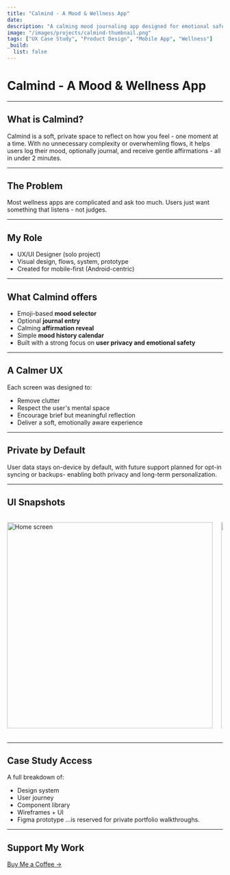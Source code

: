 ```yaml
---
title: "Calmind - A Mood & Wellness App"
date: 
description: "A calming mood journaling app designed for emotional safety and minimalist UX."
image: "/images/projects/calmind-thumbnail.png"
tags: ["UX Case Study", "Product Design", "Mobile App", "Wellness"]
_build:
  list: false
---
```


# <i class="fas fa-spa"></i> Calmind - A Mood & Wellness App

---

## <i class="fas fa-circle"></i> What is Calmind?

Calmind is a soft, private space to reflect on how you feel - one moment at a time.
With no unnecessary complexity or overwhemling flows, it helps users log their mood, optionally journal, and receive gentle affirmations - all in under 2 minutes.

---

## <i class="fas fa-triangle-exclamation"></i> The Problem

Most wellness apps are complicated and ask too much. Users just want something that listens - not judges.

---

## <i class="fas fa-bullseye"></i> My Role

- UX/UI Designer (solo project)
- Visual design, flows, system, prototype
- Created for mobile-first (Android-centric)

---

## <i class="fas fa-mobile-screen-button"></i> What Calmind offers

- Emoji-based **mood selector**
- Optional **journal entry**
- Calming **affirmation reveal**
- Simple **mood history calendar**
- Built with a strong focus on **user privacy and emotional safety**

---

## <i class="fas fa-star"></i> A Calmer UX

Each screen was designed to:
- Remove clutter
- Respect the user's mental space
- Encourage brief but meaningful reflection
- Deliver a soft, emotionally aware experience

---

## <i class="fas fa-lock"></i> Private by Default

User data stays on-device by default, with future support planned for opt-in syncing or backups- enabling both privacy and long-term personalization.

---

## <i class="fas fa-palette"></i> UI Snapshots

<div style="overflow-x: auto; white-space: nowrap; padding: 1rem 0;">
  <img src="/images/projects/calmind-ui-home.png" alt="Home screen" style="height: 480px; margin-right: 16px; display: inline-block;" />
  <img src="/images/projects/calmind-ui-home.png" alt="Home screen" style="height: 480px; margin-right: 16px; display: inline-block;" />
  <img src="/images/projects/calmind-ui-home.png" alt="Home screen" style="height: 480px; margin-right: 16px; display: inline-block;" />
  <img src="/images/projects/calmind-ui-home.png" alt="Home screen" style="height: 480px; margin-right: 16px; display: inline-block;" />
  <img src="/images/projects/calmind-ui-home.png" alt="Home screen" style="height: 480px; margin-right: 16px; display: inline-block;" />
</div>

---

## <i class="fas fa-eye-slash"></i> Case Study Access

A full breakdown of:
- Design system
- User journey
- Component library
- Wireframes + UI
- Figma prototype
...is reserved for private portfolio walkthroughs.

---

## <i class="fas fa-mug-hot"></i> Support My Work

[Buy Me a Coffee ->](link)

